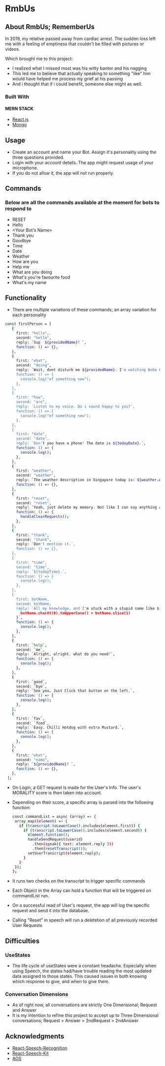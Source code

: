 # RmbUs
 
## About RmbUs; RememberUs



In 2019, my relative passed away from cardiac arrest. The sudden loss left me with a feeling of emptiness that couldn't be filled with pictures or videos.

Which brought me to this project:
* I realized what I missed most was his witty bantor and his nagging
* This led me to believe that actually speaking to something "like" him would have helped me process my grief at his passing
* And i thought that if i could benefit, someone else might as well.


### Built With
#### MERN STACK
* [React.js](https://reactjs.org/)
* [Mongo](https://www.mongodb.com/)


## Usage
* Create an account and name your Bot. Assign it's personality using the three questions provided.
* Login with your account details. The app might request usage of your microphone.
* If you do not allow it, the app will not run properly.

## Commands
### Below are all the commands available at the moment for bots to respond to
* RESET
* Hello
* <Your Bot's Name>
* Thank you
* Goodbye
* Time
* Date
* Weather
* How are you
* Help me
* What are you doing
* What's you're favourite food
* What's my name

## Functionality
* There are multiple variations of these commands; an array variation for each personality

 ```sh
const firstPerson = [
    {
      first: "hello",
      second: "hello",
      reply: `Sup  ${providedName}! `,
      function: () => {},
    },
    {
      first: "what",
      second: "doing",
      reply: `Wait, dont disturb me ${providedName}. I'm watching Boba Fett`,
      function: () => {
        console.log("of something new");
      },
    },
    {
      first: "how",
      second: "are",
      reply: `Listen to my voice. Do i sound happy to you?`,
      function: () => {
        console.log("of something new");
      },
    },
    {
      first: "date",
      second: "date",
      reply: `Don't you have a phone? The date is ${todayDate}.`,
      function: () => {
        console.log();
      },
    },
    {
      first: "weather",
      second: "weather",
      reply: `The weather description in Singapore today is: ${weather.description}, at ${weather.temperature}elcius, with winds of ${weather.wind}`,
      function: () => {},
    },
    {
      first: "reset",
      second: "reset",
      reply: `Yeah, just delete my memory. Not like I can say anything about it. Data Deleted`,
      function: () => {
        handleClearRequests();
      },
    },
    {
      first: "thank",
      second: "thank",
      reply: `Don't mention it.`,
      function: () => {},
    },
    {
      first: "time",
      second: "time",
      reply: `${todayTime}.`,
      function: () => {
        console.log();
      },
    },
    {
      first: botName,
      second: botName,
      reply: `All my knowledge, and I'm stuck with a stupid name like ${
        botName.charAt(0).toUpperCase() + botName.slice(1)
      }`,
      function: () => {
        console.log();
      },
    },
    {
      first: `help`,
      second: `me`,
      reply: `Alright, alright. what do you need?`,
      function: () => {
        console.log();
      },
    },
    {
      first: `good`,
      second: `bye`,
      reply: `See you. Just Click that button on the left.`,
      function: () => {
        console.log();
      },
    },
    {
      first: `fav`,
      second: `food`,
      reply: `Easy. Chilli Hotdog with extra Mustard.`,
      function: () => {
        console.log();
      },
    },
    {
      first: "what",
      second: "name",
      reply: `${providedName}! `,
      function: () => {},
    },
  ];
  ```

* On Login, a GET request is made for the User's Info. The user's MORALITY score is then taken into account.
* Depending on their score, a specific array is parsed into the following function:

   ```sh
   const commandList = async (array) => {
    array.map((element) => {
      if (transcript.toLowerCase().includes(element.first)) {
        if (transcript.toLowerCase().includes(element.second)) {
          element.function();
          handleSendRequest(userid)
            .then(speak({ text: element.reply }))
            .then(resetTranscript());
          setUserTranscript(element.reply);
        }
      }
    });
  };
  ```
  
* It runs two checks on the transcript to trigger specific commands
* Each Object in the Array can hold a function that will be triggered on commandList run.
* On a successful read of User's request, the app will log the specific request and send it into the database.
* Calling "Reset" in speech will run a deletetion of all previously recorded User Requests

## Difficulties
### UseStates
* The life cycle of useStates were a constant headache. Especially when using Speech, the states had/have trouble reading the most updated data assigned to those states. This caused issues in both knowing which response to give, and when to give them.

### Conversation Dimensions
* As of right now, all conversations are strictly One Dimensional; Request and Answer
* It is my intention to refine this project to accept up to Three Dimensional conversations; Request > Answer > 2ndRequest > 2ndAnswer

## Acknowledgments
* [React-Speech-Recognition](https://www.npmjs.com/package/react-speech-recognition)
* [React-Speech-Kit](https://www.npmjs.com/package/react-speech-kit)
* [AOS](https://github.com/michalsnik/aos)
